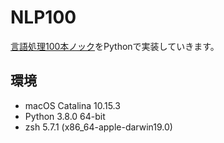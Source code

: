 # NLP100

[言語処理100本ノック](http://www.cl.ecei.tohoku.ac.jp/nlp100/)をPythonで実装していきます。

## 環境

- macOS Catalina 10.15.3
- Python 3.8.0 64-bit
- zsh 5.7.1 (x86_64-apple-darwin19.0)
